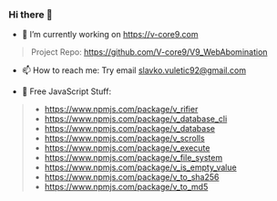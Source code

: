 ### Hi there 👋

- 🔭 I’m currently working on https://v-core9.com
> Project Repo: https://github.com/V-core9/V9_WebAbomination

- 📫 How to reach me: Try email slavko.vuletic92@gmail.com

- 🚀 Free JavaScript Stuff:
>- https://www.npmjs.com/package/v_rifier
>- https://www.npmjs.com/package/v_database_cli
>- https://www.npmjs.com/package/v_database
>- https://www.npmjs.com/package/v_scrolls
>- https://www.npmjs.com/package/v_execute
>- https://www.npmjs.com/package/v_file_system
>- https://www.npmjs.com/package/v_is_empty_value
>- https://www.npmjs.com/package/v_to_sha256
>- https://www.npmjs.com/package/v_to_md5
<!--
**V-core9/v-core9** is a ✨ _special_ ✨ repository because its `README.md` (this file) appears on your GitHub profile.

Here are some ideas to get you started:

- 🔭 I’m currently working on ...
- 🌱 I’m currently learning ...
- 👯 I’m looking to collaborate on ...
- 🤔 I’m looking for help with ...
- 💬 Ask me about ...
- 📫 How to reach me: ...
- 😄 Pronouns: ...
- ⚡ Fun fact: ...
-->
